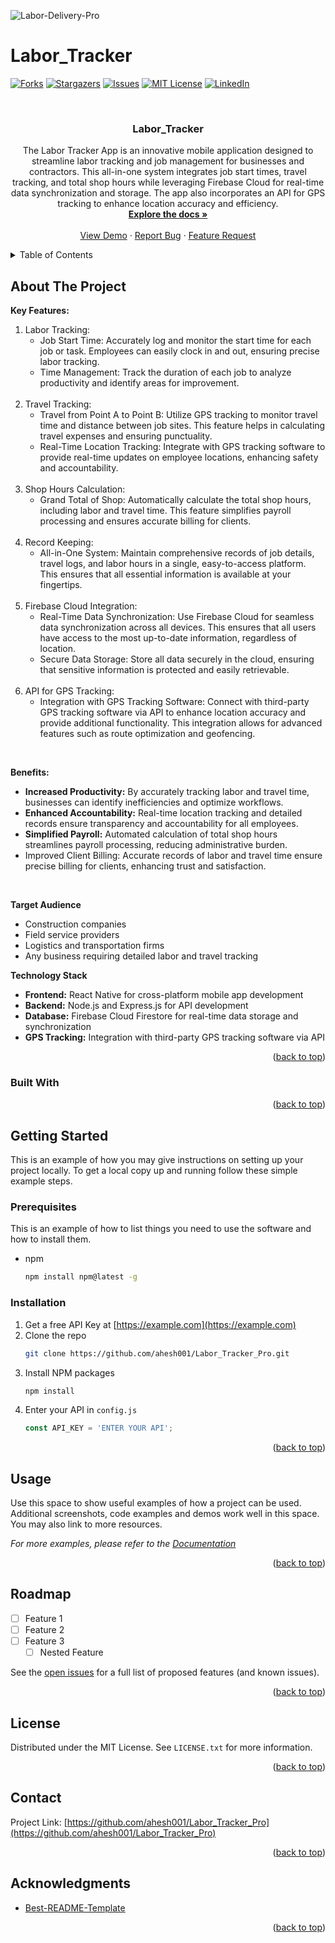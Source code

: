 ![Labor-Delivery-Pro](https://github.com/user-attachments/assets/a667bb73-4ff1-411f-a406-c58aff15001b)
# Labor_Tracker
<!-- Improved compatibility of back to top link: See: https://github.com/ahesh001/Labor_Tracker_Pro/blob/master/README.md -->
<a id="readme-top"></a>



<!-- PROJECT SHIELDS -->
<!--
*** I'm using markdown "reference style" links for readability.
*** Reference links are enclosed in brackets [ ] instead of parentheses ( ).
*** See the bottom of this document for the declaration of the reference variables
*** for contributors-url, forks-url, etc. This is an optional, concise syntax you may use.
*** https://www.markdownguide.org/basic-syntax/#reference-style-links
-->
[![Forks][forks-shield]][forks-url]
[![Stargazers][stars-shield]][stars-url]
[![Issues][issues-shield]][issues-url]
[![MIT License][license-shield]][license-url]
[![LinkedIn][linkedin-shield]][linkedin-url]



<!-- PROJECT LOGO -->
<br />
<div align="center">
  <a href="https://github.com/ahesh001/Labor_Tracker">
  </a>

<h3 align="center">Labor_Tracker</h3>

  <p align="center">
    The Labor Tracker App is an innovative mobile application designed to streamline labor tracking and job management for businesses and contractors. This all-in-one system integrates job start times, travel tracking, and total shop hours while leveraging Firebase Cloud for real-time data synchronization and storage. The app also incorporates an API for GPS tracking to enhance location accuracy and efficiency.
    <br />
    <a href="https://github.com/ahesh001/Labor_Tracker"><strong>Explore the docs »</strong></a>
    <br />
    <br />
    <a href="https://github.com/ahesh001/Labor_Tracker">View Demo</a>
    ·
    <a href="https://github.com/ahesh001/Labor_Tracker/issues/new?assignees=ahesh001&labels=bug%2Ctriage&projects=labor-tracker&template=bug_report.yml&title=%5BBug%5D%3A+">Report Bug</a>
    ·
    <a href="https://github.com/ahesh001/Labor_Tracker/issues/new?assignees=ahesh001&labels=enhancement&projects=&template=feature_request.yml&title=%5BEnhancements%5D">Feature Request</a>
  </p>
</div>



<!-- TABLE OF CONTENTS -->
<details>
  <summary>Table of Contents</summary>
  <ol>
    <li>
      <a href="#about-the-project">About The Project</a>
      <ul>
        <li><a href="#built-with">Built With</a></li>
      </ul>
    </li>
    <li>
      <a href="#getting-started">Getting Started</a>
      <ul>
        <li><a href="#prerequisites">Prerequisites</a></li>
        <li><a href="#installation">Installation</a></li>
      </ul>
    </li>
    <li><a href="#usage">Usage</a></li>
    <li><a href="#roadmap">Roadmap</a></li>
    <li><a href="#license">License</a></li>
    <li><a href="#contact">Contact</a></li>
    <li><a href="#acknowledgments">Acknowledgments</a></li>
  </ol>
</details>



<!-- ABOUT THE PROJECT -->
## About The Project

**Key Features:**
<ol>
  <li>Labor Tracking:
    <ul>
      <li>Job Start Time: Accurately log and monitor the start time for each job or task. Employees can easily clock in and out, ensuring precise labor tracking.</li>
      <li>Time Management: Track the duration of each job to analyze productivity and identify areas for improvement.</li>
    </ul>
  </li>
  <br>
  
  <li>Travel Tracking:
    <ul>
      <li>Travel from Point A to Point B: Utilize GPS tracking to monitor travel time and distance between job sites. This feature helps in calculating travel expenses and ensuring punctuality.</li>
      <li>Real-Time Location Tracking: Integrate with GPS tracking software to provide real-time updates on employee locations, enhancing safety and accountability.</li>
    </ul>
  </li>
  <br>
  
  <li>Shop Hours Calculation:
  <ul>
    <li>Grand Total of Shop: Automatically calculate the total shop hours, including labor and travel time. This feature simplifies payroll processing and ensures accurate billing for clients.</li>
  </ul>
  </li>
  <br>
  
  <li>Record Keeping:
    <ul>
      <li>All-in-One System: Maintain comprehensive records of job details, travel logs, and labor hours in a single, easy-to-access platform. This ensures that all essential information is available at your fingertips.</li>
    </ul>
  </li>
  <br>
  
  <li>Firebase Cloud Integration:
  <ul>
      <li>Real-Time Data Synchronization: Use Firebase Cloud for seamless data synchronization across all devices. This ensures that all users have access to the most up-to-date information, regardless of location.</li>
      <li>Secure Data Storage: Store all data securely in the cloud, ensuring that sensitive information is protected and easily retrievable.</li>
  </ul>
  </li>
  <br>
  
  <li>API for GPS Tracking:
  <ul>
    <li>Integration with GPS Tracking Software: Connect with third-party GPS tracking software via API to enhance location accuracy and provide additional functionality. This integration allows for advanced features such as route optimization and geofencing.</li>      
  </ul>
  </li>
</ol>
<br>

**Benefits:**
<ul>
  <li><b>Increased Productivity:</b> By accurately tracking labor and travel time, businesses can identify inefficiencies and optimize workflows.</li>
  <li><b>Enhanced Accountability:</b> Real-time location tracking and detailed records ensure transparency and accountability for all employees.</li>
  <li><b>Simplified Payroll:</b> Automated calculation of total shop hours streamlines payroll processing, reducing administrative burden.</li>
  <li>Improved Client Billing: Accurate records of labor and travel time ensure precise billing for clients, enhancing trust and satisfaction.</li>
</ul>
<br>

**Target Audience**
<ul>
  <li>Construction companies</li>
  <li>Field service providers</li>
  <li>Logistics and transportation firms</li>
  <li>Any business requiring detailed labor and travel tracking</li>
</ul>

**Technology Stack**
<ul>
  <li><b>Frontend:</b> React Native for cross-platform mobile app development</li>
  <li><b>Backend:</b> Node.js and Express.js for API development</li>
  <li><b>Database:</b> Firebase Cloud Firestore for real-time data storage and synchronization</li>
  <li><b>GPS Tracking:</b> Integration with third-party GPS tracking software via API</li>
</ul>



<p align="right">(<a href="#readme-top">back to top</a>)</p>



### Built With




<p align="right">(<a href="#readme-top">back to top</a>)</p>



<!-- GETTING STARTED -->
## Getting Started

This is an example of how you may give instructions on setting up your project locally.
To get a local copy up and running follow these simple example steps.

### Prerequisites

This is an example of how to list things you need to use the software and how to install them.
* npm
  ```sh
  npm install npm@latest -g
  ```

### Installation

1. Get a free API Key at [https://example.com](https://example.com)
2. Clone the repo
   ```sh
   git clone https://github.com/ahesh001/Labor_Tracker_Pro.git
   ```
3. Install NPM packages
   ```sh
   npm install
   ```
4. Enter your API in `config.js`
   ```js
   const API_KEY = 'ENTER YOUR API';
   ```

<p align="right">(<a href="#readme-top">back to top</a>)</p>



<!-- USAGE EXAMPLES -->
## Usage

Use this space to show useful examples of how a project can be used. Additional screenshots, code examples and demos work well in this space. You may also link to more resources.

_For more examples, please refer to the [Documentation](https://example.com)_

<p align="right">(<a href="#readme-top">back to top</a>)</p>



<!-- ROADMAP -->
## Roadmap

- [ ] Feature 1
- [ ] Feature 2
- [ ] Feature 3
    - [ ] Nested Feature

See the [open issues](https://github.com/ahesh001/Labor_Tracker_Pro/issues) for a full list of proposed features (and known issues).

<p align="right">(<a href="#readme-top">back to top</a>)</p>



<!-- LICENSE -->
## License

Distributed under the MIT License. See `LICENSE.txt` for more information.

<p align="right">(<a href="#readme-top">back to top</a>)</p>



<!-- CONTACT -->
## Contact

Project Link: [https://github.com/ahesh001/Labor_Tracker_Pro](https://github.com/ahesh001/Labor_Tracker_Pro)

<p align="right">(<a href="#readme-top">back to top</a>)</p>



<!-- ACKNOWLEDGMENTS -->
## Acknowledgments

* [Best-README-Template](https://github.com/othneildrew/Best-README-Template)

<p align="right">(<a href="#readme-top">back to top</a>)</p>



<!-- MARKDOWN LINKS & IMAGES -->
<!-- https://www.markdownguide.org/basic-syntax/#reference-style-links -->
[forks-shield]: https://img.shields.io/github/forks/ahesh001/Labor_Tracker.svg?style=for-the-badge
[forks-url]: https://github.com/ahesh001/Labor_Tracker/network/members
[stars-shield]: https://img.shields.io/github/stars/ahesh001/Labor_Tracker.svg?style=for-the-badge
[stars-url]: https://github.com/ahesh001/Labor_Tracker/stargazers
[issues-shield]: https://img.shields.io/github/issues/ahesh001/Labor_Tracker.svg?style=for-the-badge
[issues-url]: https://github.com/ahesh001/Labor_Tracker/issues
[license-shield]: https://img.shields.io/github/license/ahesh001/Labor_Tracker.svg?style=for-the-badge
[license-url]: https://github.com/ahesh001/Labor_Tracker/blob/master/LICENSE.txt
[linkedin-shield]: https://img.shields.io/badge/-LinkedIn-black.svg?style=for-the-badge&logo=linkedin&colorB=555
[linkedin-url]: https://linkedin.com/in/akeemheshimu
[Bootstrap.com]: https://img.shields.io/badge/Bootstrap-563D7C?style=for-the-badge&logo=bootstrap&logoColor=white
[Bootstrap-url]: https://getbootstrap.com
[ChatGPT.com]: https://img.shields.io/badge/open-ai?style=flat-square&logo=openai&logoColor=%23412991&logoSize=auto&color=white
[ChatGPT-url]: https://openai.com
